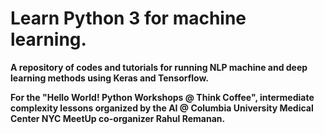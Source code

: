 # Learn Python 3 for machine learning.

**A repository of codes and tutorials for running NLP machine and deep learning methods using Keras and Tensorflow.**

**For the "Hello World! Python Workshops @ Think Coffee", intermediate complexity lessons organized by the AI @ Columbia University Medical Center NYC MeetUp co-organizer Rahul Remanan.**